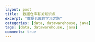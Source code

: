 ```yaml
---
layout: post
title:  数据仓库有关知识点
excerpt: "数据仓库的学习之路"
categories: [data, datawarehouse, java]
tags: [data, datawarehouse, java]
comments: true
---
```

